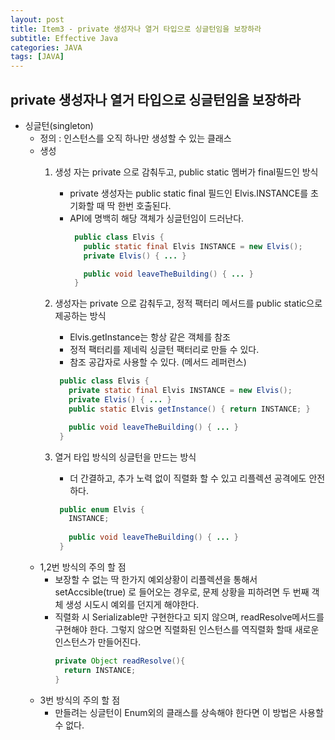 ```yaml
---
layout: post
title: Item3 - private 생성자나 열거 타입으로 싱글턴임을 보장하라
subtitle: Effective Java
categories: JAVA
tags: [JAVA]
---
```

## private 생성자나 열거 타입으로 싱글턴임을 보장하라

- 싱글턴(singleton) 
  - 정의 : 인스턴스를 오직 하나만 생성할 수 있는 클래스 
  - 생성 
    1. 생성 자는 private 으로 감춰두고, public static 멤버가 final필드인 방식
       - private 생성자는 public static final 필드인 Elvis.INSTANCE를 초기화할 때 딱 한번 호출된다.
       - API에 명백히 해당 객체가 싱글턴임이 드러난다. 
          ```java
           public class Elvis {
             public static final Elvis INSTANCE = new Elvis();
             private Elvis() { ... }
        
             public void leaveTheBuilding() { ... }
           }
          ```
       
    2. 생성자는 private 으로 감춰두고, 정적 팩터리 메서드를 public static으로 제공하는 방식
       - Elvis.getInstance는 항상 같은 객체를 참조
       - 정적 팩터리를 제네릭 싱글턴 팩터리로 만들 수 있다. 
       - 참조 공갑자로 사용할 수 있다. (메서드 레퍼런스)
       ```java
        public class Elvis {
          private static final Elvis INSTANCE = new Elvis();
          private Elvis() { ... }
          public static Elvis getInstance() { return INSTANCE; }
       
          public void leaveTheBuilding() { ... }
        }
       ```
    3. 열거 타입 방식의 싱글턴을 만드는 방식
       - 더 간결하고, 추가 노력 없이 직렬화 할 수 있고 리플렉션 공격에도 안전하다. 

       ```java
        public enum Elvis {
          INSTANCE;
        
          public void leaveTheBuilding() { ... }
        }
       ```
  - 1,2번 방식의 주의 할 점 
      - 보장할 수 없는 딱 한가지 예외상황이 리플렉션을 통해서 setAccsible(true) 로 들어오는 경우로,
        문제 상황을 피하려면 두 번째 객체 생성 시도시 예외를 던지게 해야한다. 
      - 직렬화 시 Serializable만 구현한다고 되지 않으며, readResolve메서드를 구현해야 한다. 
        그렇지 않으면 직렬화된 인스턴스를 역직렬화 할때 새로운 인스턴스가 만들어진다.
        ```java
        private Object readResolve(){
          return INSTANCE;
        }
        ```
  - 3번 방식의 주의 할 점
    - 만들려는 싱글턴이 Enum외의 클래스를 상속해야 한다면 이 방법은 사용할 수 없다. 
